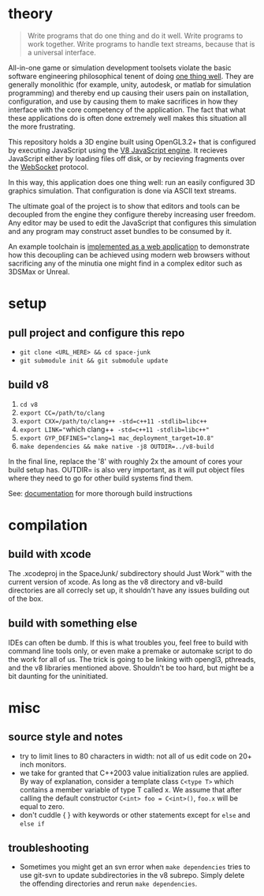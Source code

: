 theory
===

> Write programs that do one thing and do it well. Write programs to work together. Write programs to handle text streams, because that is a universal interface.

All-in-one game or simulation development toolsets violate the basic software engineering philosophical tenent of doing [one thing well](http://www.faqs.org/docs/artu/ch01s06.html). They are generally monolithic (for example, unity, autodesk, or matlab for simulation programming) and thereby end up causing their users pain on installation, configuration, and use by causing them to make sacrifices in how they interface with the core competency of the application. The fact that what these applications do is often done extremely well makes this situation all the more frustrating.

This repository holds a 3D engine built using OpenGL3.2+ that is configured by executing JavaScript using the [V8 JavaScript engine](https://developers.google.com/v8/). It recieves JavaScript either by loading files off disk, or by recieving fragments over the [WebSocket](http://tools.ietf.org/html/rfc6455) protocol.

In this way, this application does one thing well: run an easily configured 3D graphics simulation. That configuration is done via ASCII text streams.

The ultimate goal of the project is to show that editors and tools can be decoupled from the engine they configure thereby increasing user freedom. Any editor may be used to edit the JavaScript that configures this simulation and  any program may construct asset bundles to be consumed by it.

An example toolchain is [implemented as a web application](https://github.com/ixtli/space-junk-tools) to demonstrate how this decoupling can be achieved using modern web browsers without sacrificing any of the minutia one might find in a complex editor such as 3DSMax or Unreal. 

setup
===

## pull project and configure this repo
+ `git clone <URL_HERE> && cd space-junk`
+ `git submodule init && git submodule update`


## build v8
1. `cd v8`
2. `export CC=/path/to/clang`
3. `export CXX=/path/to/clang++ -std=c++11 -stdlib=libc++`
4. `export LINK="`which clang++` -std=c++11 -stdlib=libc++"`
4. `export GYP_DEFINES="clang=1 mac_deployment_target=10.8"`
5. `make dependencies && make native -j8 OUTDIR=../v8-build`

In the final line, replace the '8' with roughly 2x the amount of cores your build setup has. OUTDIR= is also very important, as it will put object files where they need to go for other build systems find them.

See: [documentation](https://code.google.com/p/v8/wiki/BuildingWithGYP) for more thorough build instructions

compilation
===
## build with xcode
The .xcodeproj in the SpaceJunk/ subdirectory should Just Work™ with the current version of xcode. As long as the v8 directory and v8-build directories are all correcly set up, it shouldn't have any issues building out of the box.

## build with something else
IDEs can often be dumb. If this is what troubles you, feel free to build with command line tools only, or even make a premake or automake script to do the work for all of us. The trick is going to be linking with opengl3, pthreads, and the v8 libraries mentioned above. Shouldn't be too hard, but might be a bit daunting for the uninitiated.

misc
===
## source style and notes
+ try to limit lines to 80 characters in width: not all of us edit code on 20+ inch monitors.
+ we take for granted that C++2003 value initialization rules are applied. By way of explanation, consider a template class `C<type T>` which contains a member variable of type T called x. We assume that after calling the default constructor `C<int> foo = C<int>()`, `foo.x` will be equal to zero.
+ don't cuddle { } with keywords or other statements except for `else` and `else if`

## troubleshooting
+ Sometimes you might get an svn error when `make dependencies` tries to use git-svn to update subdirectories in the v8 subrepo. Simply delete the offending directories and rerun `make dependencies`.
